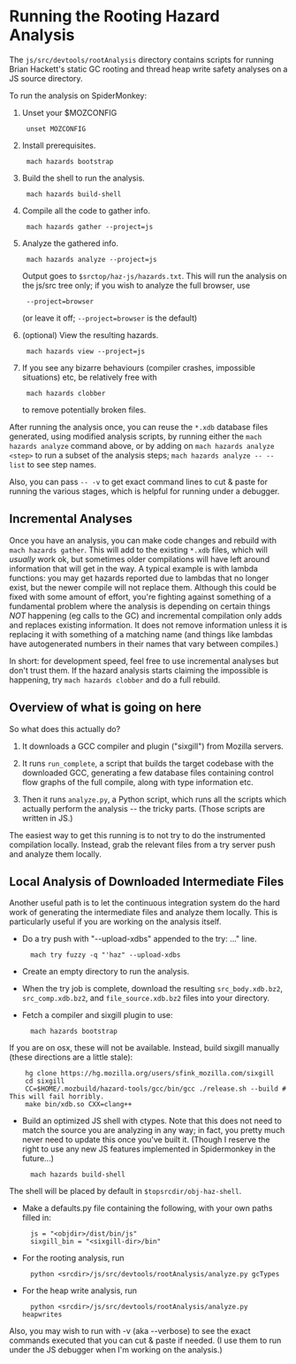 # Running the Rooting Hazard Analysis

The `js/src/devtools/rootAnalysis` directory contains scripts for running Brian
Hackett's static GC rooting and thread heap write safety analyses on a JS
source directory.

To run the analysis on SpiderMonkey:

1. Unset your $MOZCONFIG

        unset MOZCONFIG

2. Install prerequisites.

        mach hazards bootstrap

3. Build the shell to run the analysis.

        mach hazards build-shell

4. Compile all the code to gather info.

        mach hazards gather --project=js

5. Analyze the gathered info.

        mach hazards analyze --project=js

   Output goes to `$srctop/haz-js/hazards.txt`. This will run the analysis on the js/src
   tree only; if you wish to analyze the full browser, use

        --project=browser

   (or leave it off; `--project=browser` is the default)

6. (optional) View the resulting hazards.

        mach hazards view --project=js

7. If you see any bizarre behaviours (compiler crashes, impossible situations) etc,
   be relatively free with

        mach hazards clobber

   to remove potentially broken files.

After running the analysis once, you can reuse the `*.xdb` database files
generated, using modified analysis scripts, by running either the `mach hazards
analyze` command above, or by adding on `mach hazards analyze <step>` to
run a subset of the analysis steps; `mach hazards analyze -- --list` to see
step names.

Also, you can pass `-- -v` to get exact command lines to cut & paste for running
the various stages, which is helpful for running under a debugger.

## Incremental Analyses

Once you have an analysis, you can make code changes and rebuild with `mach hazards gather`. This will add to the existing `*.xdb` files, which will *usually* work ok, but sometimes older compilations will have left around information that will get in the way. A typical example is with lambda functions: you may get hazards reported due to lambdas that no longer exist, but the newer compile will not replace them. Although this could be fixed with some amount of effort, you're fighting against something of a fundamental problem where the analysis is depending on certain things *NOT* happening (eg calls to the GC) and incremental compilation only adds and replaces existing information. It does not remove information unless it is replacing it with something of a matching name (and things like lambdas have autogenerated numbers in their names that vary between compiles.)

In short: for development speed, feel free to use incremental analyses but don't trust them. If the hazard analysis starts claiming the impossible is happening, try `mach hazards clobber` and do a full rebuild.

## Overview of what is going on here

So what does this actually do?

1.  It downloads a GCC compiler and plugin ("sixgill") from Mozilla servers.

2. It runs `run_complete`, a script that builds the target codebase with the
    downloaded GCC, generating a few database files containing control flow
    graphs of the full compile, along with type information etc.

3.  Then it runs `analyze.py`, a Python script, which runs all the scripts
    which actually perform the analysis -- the tricky parts.
    (Those scripts are written in JS.)

The easiest way to get this running is to not try to do the instrumented
compilation locally. Instead, grab the relevant files from a try server push
and analyze them locally.

## Local Analysis of Downloaded Intermediate Files

Another useful path is to let the continuous integration system do the hard
work of generating the intermediate files and analyze them locally. This is
particularly useful if you are working on the analysis itself.

* Do a try push with "--upload-xdbs" appended to the try: ..." line.

        mach try fuzzy -q "'haz" --upload-xdbs

* Create an empty directory to run the analysis.

* When the try job is complete, download the resulting `src_body.xdb.bz2`,
`src_comp.xdb.bz2`, and `file_source.xdb.bz2` files into your directory.

* Fetch a compiler and sixgill plugin to use:

        mach hazards bootstrap

If you are on osx, these will not be available. Instead, build sixgill manually
(these directions are a little stale):

        hg clone https://hg.mozilla.org/users/sfink_mozilla.com/sixgill
        cd sixgill
        CC=$HOME/.mozbuild/hazard-tools/gcc/bin/gcc ./release.sh --build # This will fail horribly.
        make bin/xdb.so CXX=clang++

* Build an optimized JS shell with ctypes. Note that this does not need to
match the source you are analyzing in any way; in fact, you pretty much never
need to update this once you've built it. (Though I reserve the right to use
any new JS features implemented in Spidermonkey in the future...)

        mach hazards build-shell

The shell will be placed by default in `$topsrcdir/obj-haz-shell`.

* Make a defaults.py file containing the following, with your own paths filled in:

        js = "<objdir>/dist/bin/js"
        sixgill_bin = "<sixgill-dir>/bin"

* For the rooting analysis, run

        python <srcdir>/js/src/devtools/rootAnalysis/analyze.py gcTypes

* For the heap write analysis, run

        python <srcdir>/js/src/devtools/rootAnalysis/analyze.py heapwrites

Also, you may wish to run with -v (aka --verbose) to see the exact commands
executed that you can cut & paste if needed. (I use them to run under the JS
debugger when I'm working on the analysis.)
